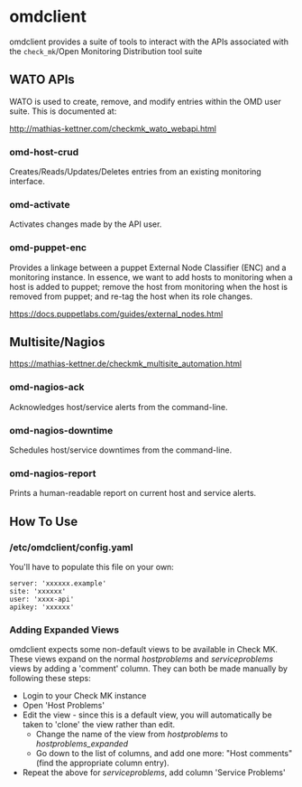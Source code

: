 # omdclient

omdclient provides a suite of tools to interact with the APIs associated
with the `check_mk`/Open Monitoring Distribution tool suite


## WATO APIs

WATO is used to create, remove, and modify entries within the OMD user
suite.  This is documented at:

http://mathias-kettner.com/checkmk_wato_webapi.html

### omd-host-crud

Creates/Reads/Updates/Deletes entries from an existing monitoring
interface.

### omd-activate

Activates changes made by the API user.

### omd-puppet-enc

Provides a linkage between a puppet External Node Classifier (ENC) and a
monitoring instance.  In essence, we want to add hosts to monitoring when
a host is added to puppet; remove the host from monitoring when the host
is removed from puppet; and re-tag the host when its role changes.  

https://docs.puppetlabs.com/guides/external_nodes.html

## Multisite/Nagios

https://mathias-kettner.de/checkmk_multisite_automation.html

### omd-nagios-ack

Acknowledges host/service alerts from the command-line.

### omd-nagios-downtime

Schedules host/service downtimes from the command-line.

### omd-nagios-report

Prints a human-readable report on current host and service alerts. 

## How To Use

### /etc/omdclient/config.yaml

You'll have to populate this file on your own:

    server: 'xxxxxx.example'
    site: 'xxxxxx'
    user: 'xxxx-api'
    apikey: 'xxxxxx'

### Adding Expanded Views

omdclient expects some non-default views to be available in Check MK. These views expand on the normal _hostproblems_ and _serviceproblems_ views by adding a 'comment' column.
They can both be made manually by following these steps:

* Login to your Check MK instance
* Open 'Host Problems'
* Edit the view - since this is a default view, you will automatically be taken to 'clone' the view rather than edit. 
  * Change the name of the view from _hostproblems_ to _hostproblems_expanded_ 
  * Go down to the list of columns, and add one more: "Host comments" (find the appropriate column entry).
* Repeat the above for _serviceproblems_, add column 'Service Problems'
